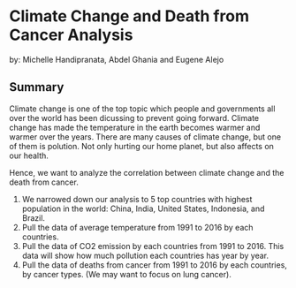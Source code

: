 # Climate Change and Death from Cancer Analysis

by: Michelle Handipranata, Abdel Ghania and Eugene Alejo

## Summary
Climate change is one of the top topic which people and governments all over the world has been dicussing to prevent going forward. Climate change has made the temperature in the earth becomes warmer and warmer over the years. There are many causes of climate change, but one of them is polution. Not only hurting our home planet, but also affects on our health.

Hence, we want to analyze the correlation between climate change and the death from cancer.

1. We narrowed down our analysis to 5 top countries with highest population in the world: China, India, United States, Indonesia, and Brazil.
2. Pull the data of average temperature from 1991 to 2016 by each countries.
3. Pull the data of CO2 emission by each countries from 1991 to 2016. This data will show how much pollution each countries has year by year.
4. Pull the data of deaths from cancer from 1991 to 2016 by each countries, by cancer types. (We may want to focus on lung cancer).
